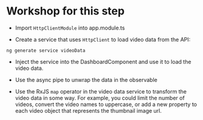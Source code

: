 # Workshop for this step

* Import `HttpClientModule` into app.module.ts

* Create a service that uses `HttpClient` to load video data from the API:

```
ng generate service videoData
```

* Inject the service into the DashboardComponent and use it to load the
  video data.

* Use the async pipe to unwrap the data in the observable

* Use the RxJS `map` operator in the video data service to transform
  the video data in some way. For example, you could limit the number of
  videos, convert the video names to uppercase, or add a new property to
  each video object that represents the thumbnail image url.
